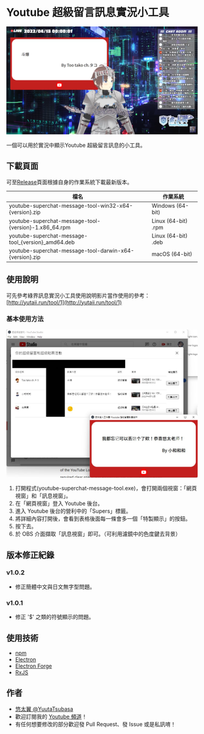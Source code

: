 # Youtube 超級留言訊息實況小工具

![demo.png](demo.png)

一個可以用於實況中顯示Youtube 超級留言訊息的小工具。

## 下載頁面

可至[Release](https://github.com/YuutaTsubasa/youtube-superchat-message-tool/releases/)頁面根據自身的作業系統下載最新版本。

檔名 | 作業系統
--- | --- 
youtube-superchat-message-tool-win32-x64-{version}.zip | Windows (64-bit)
youtube-superchat-message-tool-{version}-1.x86_64.rpm | Linux (64-bit) .rpm
youtube-superchat-message-tool_{version}_amd64.deb | Linux (64-bit) .deb
youtube-superchat-message-tool-darwin-x64-{version}.zip | macOS (64-bit)

## 使用說明

可先參考綠界訊息實況小工具使用說明影片當作使用的參考：[http://yutaii.run/tool/1](http://yutaii.run/tool/1)

### 基本使用方法

![tutorial.jpg](tutorial.jpg)

1. 打開程式(youtube-superchat-message-tool.exe)，會打開兩個視窗：「網頁視窗」和「訊息視窗」。
2. 在「網頁視窗」登入 Youtube 後台。
3. 進入 Youtube 後台的營利中的「Supers」標籤。
4. 將詳細內容打開後，會看到表格後面每一條會多一個「特製顯示」的按鈕。
5. 按下去。
8. 於 OBS 介面擷取「訊息視窗」即可。（可利用濾鏡中的色度鍵去背景）

## 版本修正紀錄

### v1.0.2
- 修正簡體中文與日文無字型問題。
### v1.0.1
- 修正 '$' 之類的符號顯示的問題。

## 使用技術
- [npm](https://www.electronjs.org/)
- [Electron](https://www.electronjs.org/)
- [Electron Forge](https://www.electronforge.io/)
- [RxJS](https://rxjs.dev/)

## 作者
- [悠太翼 @YuutaTsubasa](http://yutaii.run/twitter)
- 歡迎訂閱我的 [Youtube 頻道](http://yutaii.run/youtube)！
- 有任何想要修改的部分歡迎發 Pull Request、發 Issue 或是私訊唷！
